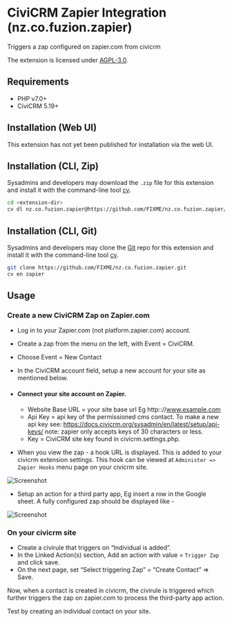 # CiviCRM Zapier Integration (nz.co.fuzion.zapier)

Triggers a zap configured on zapier.com from civicrm

The extension is licensed under [AGPL-3.0](LICENSE.txt).

## Requirements

* PHP v7.0+
* CiviCRM 5.19+

## Installation (Web UI)

This extension has not yet been published for installation via the web UI.

## Installation (CLI, Zip)

Sysadmins and developers may download the `.zip` file for this extension and
install it with the command-line tool [cv](https://github.com/civicrm/cv).

```bash
cd <extension-dir>
cv dl nz.co.fuzion.zapier@https://github.com/FIXME/nz.co.fuzion.zapier/archive/master.zip
```

## Installation (CLI, Git)

Sysadmins and developers may clone the [Git](https://en.wikipedia.org/wiki/Git) repo for this extension and
install it with the command-line tool [cv](https://github.com/civicrm/cv).

```bash
git clone https://github.com/FIXME/nz.co.fuzion.zapier.git
cv en zapier
```

## Usage

### Create a new CiviCRM Zap on Zapier.com
- Log in to your Zapier.com (not platform.zapier.com) account.
- Create a zap from the menu on the left, with Event = CiviCRM.
- Choose Event = New Contact
- In the CiviCRM account field, setup a new account for your site as mentioned below.

- #### Connect your site account on Zapier.
    - Website Base URL = your site base url Eg http:://www.example.com
    - Api Key = api key of the permissioned cms contact. To make a new api key see: https://docs.civicrm.org/sysadmin/en/latest/setup/api-keys/
        note: zapier only accepts keys of 30 characters or less.
    - Key = CiviCRM site key found in civicrm.settings.php.

- When you view the zap - a hook URL is displayed. This is added to your civicrm extension settings. This hook can be viewed at `Administer => Zapier Hooks` menu page on your civicrm site.

![Screenshot](/images/connect_civicrm_on_zapier.jpg)

- Setup an action for a third party app, Eg insert a row in the Google sheet. A fully configured zap should be displayed like -

![Screenshot](/images/zap.jpg)

### On your civicrm site
- Create a civirule that triggers on “Individual is added”.
- In the Linked Action(s) section, Add an action with value = `Trigger Zap` and click save.
- On the next page, set “Select triggering Zap” = “Create Contact” => Save.

Now, when a contact is created in civicrm, the civirule is triggered which further triggers the zap on zapier.com to process the third-party app action.

Test by creating an individual contact on your site.
